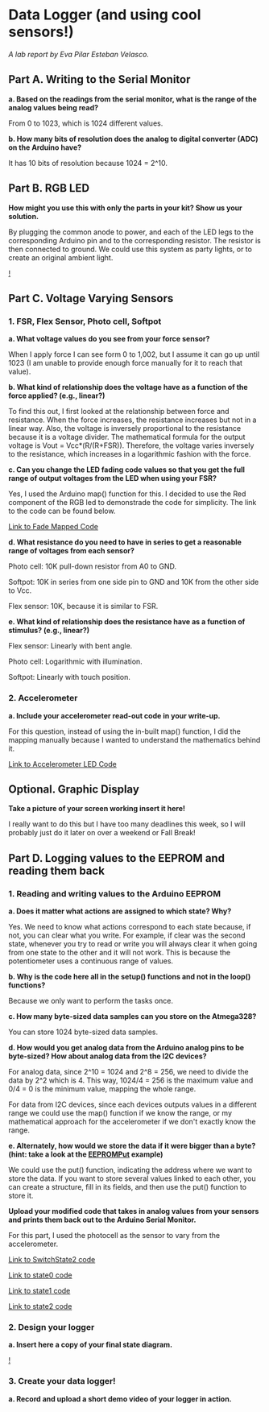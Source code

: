 # Data Logger (and using cool sensors!)

*A lab report by Eva Pilar Esteban Velasco.*

## Part A.  Writing to the Serial Monitor
 
**a. Based on the readings from the serial monitor, what is the range of the analog values being read?**

From 0 to 1023, which is 1024 different values.
 
**b. How many bits of resolution does the analog to digital converter (ADC) on the Arduino have?**

It has 10 bits of resolution because 1024 = 2^10.

## Part B. RGB LED

**How might you use this with only the parts in your kit? Show us your solution.**

By plugging the common anode to power, and each of the LED legs to the corresponding Arduino pin and to the corresponding resistor. The resistor is then connected to ground. We could use this system as party lights, or to create an original ambient light.

[!](//github.com/evaesteban/IDD-Fa19-Lab3/blob/master/LED_Colors.mp4)

## Part C. Voltage Varying Sensors 
 
### 1. FSR, Flex Sensor, Photo cell, Softpot

**a. What voltage values do you see from your force sensor?**

 When I apply force I can see form 0 to 1,002, but I assume it can go up until 1023 (I am unable to provide enough force manually for it to reach that value).

**b. What kind of relationship does the voltage have as a function of the force applied? (e.g., linear?)**

To find this out, I first looked at the relationship between force and resistance. When the force increases, the resistance increases but not in a linear way. Also, the voltage is inversely proportional to the resistance because it is a voltage divider. The mathematical formula for the output voltage is Vout = Vcc*(R/(R+FSR)). Therefore, the voltage varies inversely to the resistance, which increases in a logarithmic fashion with the force.

**c. Can you change the LED fading code values so that you get the full range of output voltages from the LED when using your FSR?**

Yes, I used the Arduino map() function for this. I decided to use the Red component of the RGB led to demonstrade the code for simplicity. The link to the code can be found below.

[Link to Fade Mapped Code](//github.com/evaesteban/IDD-Fa19-Lab3/blob/master/Fade_Map.ino)

**d. What resistance do you need to have in series to get a reasonable range of voltages from each sensor?**

Photo cell: 10K pull-down resistor from A0 to GND.

Softpot: 10K in series from one side pin to GND and 10K from the other side to Vcc.

Flex sensor: 10K, because it is similar to FSR.

**e. What kind of relationship does the resistance have as a function of stimulus? (e.g., linear?)**

Flex sensor: Linearly with bent angle.

Photo cell: Logarithmic with illumination.

Softpot: Linearly with touch position.

### 2. Accelerometer
 
**a. Include your accelerometer read-out code in your write-up.**

For this question, instead of using the in-built map() function, I did the mapping manually because I wanted to understand the mathematics behind it. 

[Link to Accelerometer LED Code](//github.com/evaesteban/IDD-Fa19-Lab3/blob/master/LCD_Accel.ino)

## Optional. Graphic Display

**Take a picture of your screen working insert it here!**

I really want to do this but I have too many deadlines this week, so I will probably just do it later on over a weekend or Fall Break!

## Part D. Logging values to the EEPROM and reading them back
 
### 1. Reading and writing values to the Arduino EEPROM

**a. Does it matter what actions are assigned to which state? Why?**

Yes. We need to know what actions correspond to each state because, if not, you can clear what you write. For example, if clear was the second state, whenever you try to read or write you will always clear it when going from one state to the other and it will not work. This is because the potentiometer uses a continuous range of values.

**b. Why is the code here all in the setup() functions and not in the loop() functions?**

Because we only want to perform the tasks once.

**c. How many byte-sized data samples can you store on the Atmega328?**

 You can store 1024 byte-sized data samples.

**d. How would you get analog data from the Arduino analog pins to be byte-sized? How about analog data from the I2C devices?**

For analog data, since 2^10 = 1024 and 2^8 = 256, we need to divide the data by 2^2 which is 4. This way, 1024/4 = 256 is the maximum value and 0/4 = 0 is the minimum value, mapping the whole range.

For data from I2C devices, since each devices outputs values in a different range we could use the map() function if we know the range, or my mathematical approach for the accelerometer if we don't exactly know the range.

**e. Alternately, how would we store the data if it were bigger than a byte? (hint: take a look at the [EEPROMPut](https://www.arduino.cc/en/Reference/EEPROMPut) example)**

We could use the put() function, indicating the address where we want to store the data. If you want to store several values linked to each other, you can create a structure, fill in its fields, and then use the put() function to store it.

**Upload your modified code that takes in analog values from your sensors and prints them back out to the Arduino Serial Monitor.**

For this part, I used the photocell as the sensor to vary from the accelerometer. 

[Link to SwitchState2 code](//github.com/evaesteban/IDD-Fa19-Lab3/blob/master/SwitchState2.ino)

[Link to state0 code](//github.com/evaesteban/IDD-Fa19-Lab3/blob/master/state0.ino)

[Link to state1 code](//github.com/evaesteban/IDD-Fa19-Lab3/blob/master/state1.ino)

[Link to state2 code](//github.com/evaesteban/IDD-Fa19-Lab3/blob/master/state2.ino)


### 2. Design your logger
 
**a. Insert here a copy of your final state diagram.**

[!](//github.com/evaesteban/IDD-Fa19-Lab3/blob/master/State_Diagram.jpeg)

### 3. Create your data logger!
 
**a. Record and upload a short demo video of your logger in action.**
